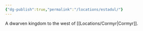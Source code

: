 ```yaml
---
{"dg-publish":true,"permalink":"/locations/estadul/"}
---
```


A dwarven kingdom to the west of [[Locations/Cormyr\|Cormyr]].

